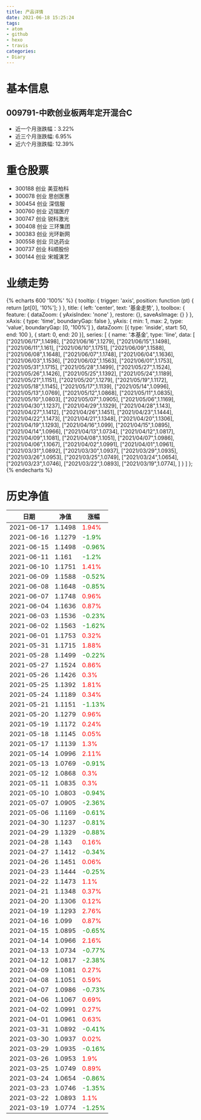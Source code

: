 ```yaml
---
title: 产品详情
date: 2021-06-18 15:25:24
tags:
- atom
- github
- hexo
- travis
categories:
- Diary
---
```


# 基本信息
## 009791-中欧创业板两年定开混合C
- 近一个月涨跌幅：3.22%
- 近三个月涨跌幅: 6.95%
- 近六个月涨跌幅: 12.39%

# 重仓股票
- 300188 创业 美亚柏科
- 300078 创业 思创医惠
- 300454 创业 深信服
- 300760 创业 迈瑞医疗
- 300747 创业 锐科激光
- 300408 创业 三环集团
- 300383 创业 光环新网
- 300558 创业 贝达药业
- 300737 创业 科顺股份
- 300144 创业 宋城演艺
# 业绩走势

{% echarts 600 '100%' %}
{
  tooltip: {
        trigger: 'axis',
        position: function (pt) {
            return [pt[0], '10%'];
        }
    },
    title: {
        left: 'center',
        text: '基金走势',
    },
    toolbox: {
        feature: {
            dataZoom: {
                yAxisIndex: 'none'
            },
            restore: {},
            saveAsImage: {}
        }
    },
    xAxis: {
        type: 'time',
        boundaryGap: false
    },
    yAxis: {
        min: 1,
        max: 2,
        type: 'value',
        boundaryGap: [0, '100%']
    },
    dataZoom: [{
        type: 'inside',
        start: 50,
        end: 100
    }, {
        start: 0,
        end: 20
    }],
    series: [
        {
            name: '本基金',
            type: 'line',
            data: [
["2021/06/17",1.1498],
["2021/06/16",1.1279],
["2021/06/15",1.1498],
["2021/06/11",1.161],
["2021/06/10",1.1751],
["2021/06/09",1.1588],
["2021/06/08",1.1648],
["2021/06/07",1.1748],
["2021/06/04",1.1636],
["2021/06/03",1.1536],
["2021/06/02",1.1563],
["2021/06/01",1.1753],
["2021/05/31",1.1715],
["2021/05/28",1.1499],
["2021/05/27",1.1524],
["2021/05/26",1.1426],
["2021/05/25",1.1392],
["2021/05/24",1.1189],
["2021/05/21",1.1151],
["2021/05/20",1.1279],
["2021/05/19",1.1172],
["2021/05/18",1.1145],
["2021/05/17",1.1139],
["2021/05/14",1.0996],
["2021/05/13",1.0769],
["2021/05/12",1.0868],
["2021/05/11",1.0835],
["2021/05/10",1.0803],
["2021/05/07",1.0905],
["2021/05/06",1.1169],
["2021/04/30",1.1237],
["2021/04/29",1.1329],
["2021/04/28",1.143],
["2021/04/27",1.1412],
["2021/04/26",1.1451],
["2021/04/23",1.1444],
["2021/04/22",1.1473],
["2021/04/21",1.1348],
["2021/04/20",1.1306],
["2021/04/19",1.1293],
["2021/04/16",1.099],
["2021/04/15",1.0895],
["2021/04/14",1.0966],
["2021/04/13",1.0734],
["2021/04/12",1.0817],
["2021/04/09",1.1081],
["2021/04/08",1.1051],
["2021/04/07",1.0986],
["2021/04/06",1.1067],
["2021/04/02",1.0991],
["2021/04/01",1.0961],
["2021/03/31",1.0892],
["2021/03/30",1.0937],
["2021/03/29",1.0935],
["2021/03/26",1.0953],
["2021/03/25",1.0749],
["2021/03/24",1.0654],
["2021/03/23",1.0746],
["2021/03/22",1.0893],
["2021/03/19",1.0774],
]
        }
    ]
};
{% endecharts %}

# 历史净值

| 日期 | 净值 | 涨幅 |
| --- | --- | --- |
|2021-06-17|1.1498|<font color=red>1.94%</font>|
|2021-06-16|1.1279|<font color=green>-1.9%</font>|
|2021-06-15|1.1498|<font color=green>-0.96%</font>|
|2021-06-11|1.161|<font color=green>-1.2%</font>|
|2021-06-10|1.1751|<font color=red>1.41%</font>|
|2021-06-09|1.1588|<font color=green>-0.52%</font>|
|2021-06-08|1.1648|<font color=green>-0.85%</font>|
|2021-06-07|1.1748|<font color=red>0.96%</font>|
|2021-06-04|1.1636|<font color=red>0.87%</font>|
|2021-06-03|1.1536|<font color=green>-0.23%</font>|
|2021-06-02|1.1563|<font color=green>-1.62%</font>|
|2021-06-01|1.1753|<font color=red>0.32%</font>|
|2021-05-31|1.1715|<font color=red>1.88%</font>|
|2021-05-28|1.1499|<font color=green>-0.22%</font>|
|2021-05-27|1.1524|<font color=red>0.86%</font>|
|2021-05-26|1.1426|<font color=red>0.3%</font>|
|2021-05-25|1.1392|<font color=red>1.81%</font>|
|2021-05-24|1.1189|<font color=red>0.34%</font>|
|2021-05-21|1.1151|<font color=green>-1.13%</font>|
|2021-05-20|1.1279|<font color=red>0.96%</font>|
|2021-05-19|1.1172|<font color=red>0.24%</font>|
|2021-05-18|1.1145|<font color=red>0.05%</font>|
|2021-05-17|1.1139|<font color=red>1.3%</font>|
|2021-05-14|1.0996|<font color=red>2.11%</font>|
|2021-05-13|1.0769|<font color=green>-0.91%</font>|
|2021-05-12|1.0868|<font color=red>0.3%</font>|
|2021-05-11|1.0835|<font color=red>0.3%</font>|
|2021-05-10|1.0803|<font color=green>-0.94%</font>|
|2021-05-07|1.0905|<font color=green>-2.36%</font>|
|2021-05-06|1.1169|<font color=green>-0.61%</font>|
|2021-04-30|1.1237|<font color=green>-0.81%</font>|
|2021-04-29|1.1329|<font color=green>-0.88%</font>|
|2021-04-28|1.143|<font color=red>0.16%</font>|
|2021-04-27|1.1412|<font color=green>-0.34%</font>|
|2021-04-26|1.1451|<font color=red>0.06%</font>|
|2021-04-23|1.1444|<font color=green>-0.25%</font>|
|2021-04-22|1.1473|<font color=red>1.1%</font>|
|2021-04-21|1.1348|<font color=red>0.37%</font>|
|2021-04-20|1.1306|<font color=red>0.12%</font>|
|2021-04-19|1.1293|<font color=red>2.76%</font>|
|2021-04-16|1.099|<font color=red>0.87%</font>|
|2021-04-15|1.0895|<font color=green>-0.65%</font>|
|2021-04-14|1.0966|<font color=red>2.16%</font>|
|2021-04-13|1.0734|<font color=green>-0.77%</font>|
|2021-04-12|1.0817|<font color=green>-2.38%</font>|
|2021-04-09|1.1081|<font color=red>0.27%</font>|
|2021-04-08|1.1051|<font color=red>0.59%</font>|
|2021-04-07|1.0986|<font color=green>-0.73%</font>|
|2021-04-06|1.1067|<font color=red>0.69%</font>|
|2021-04-02|1.0991|<font color=red>0.27%</font>|
|2021-04-01|1.0961|<font color=red>0.63%</font>|
|2021-03-31|1.0892|<font color=green>-0.41%</font>|
|2021-03-30|1.0937|<font color=red>0.02%</font>|
|2021-03-29|1.0935|<font color=green>-0.16%</font>|
|2021-03-26|1.0953|<font color=red>1.9%</font>|
|2021-03-25|1.0749|<font color=red>0.89%</font>|
|2021-03-24|1.0654|<font color=green>-0.86%</font>|
|2021-03-23|1.0746|<font color=green>-1.35%</font>|
|2021-03-22|1.0893|<font color=red>1.1%</font>|
|2021-03-19|1.0774|<font color=green>-1.25%</font>|
